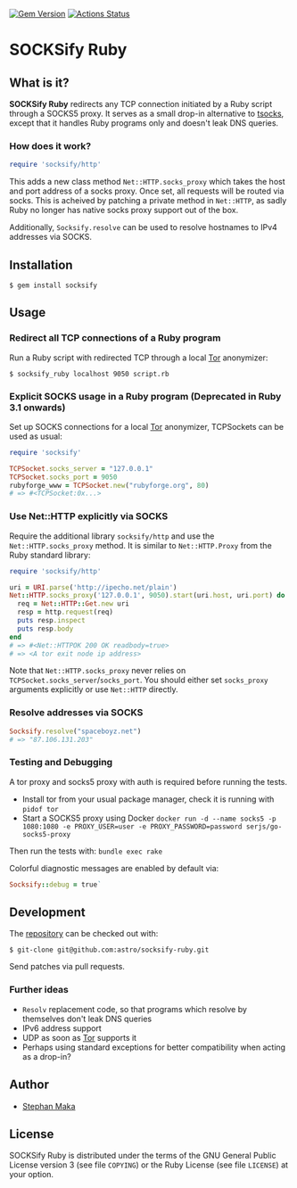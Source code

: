 [![Gem Version](https://badge.fury.io/rb/socksify.svg)](https://badge.fury.io/rb/socksify)
[![Actions Status](https://github.com/astro/socksify-ruby/workflows/CI/badge.svg?branch=master)](https://github.com/astro/socksify-ruby/actions?query=workflow%3ACI)

SOCKSify Ruby
=============

What is it?
-----------

**SOCKSify Ruby** redirects any TCP connection initiated by a Ruby script through a SOCKS5 proxy. It serves as a small drop-in alternative to [tsocks](http://tsocks.sourceforge.net/), except that it handles Ruby programs only and doesn't leak DNS queries.

### How does it work?

```rb
require 'socksify/http'
```
This adds a new class method `Net::HTTP.socks_proxy` which takes the host and port address of a socks proxy. Once set, all requests will be routed via socks. This is acheived by patching a private method in `Net::HTTP`, as sadly Ruby no longer has native socks proxy support out of the box.

Additionally, `Socksify.resolve` can be used to resolve hostnames to IPv4 addresses via SOCKS.

Installation
------------

`$ gem install socksify`

Usage
-----

### Redirect all TCP connections of a Ruby program

Run a Ruby script with redirected TCP through a local [Tor](https://www.torproject.org/) anonymizer:

`$ socksify_ruby localhost 9050 script.rb`

### Explicit SOCKS usage in a Ruby program (Deprecated in Ruby 3.1 onwards)

Set up SOCKS connections for a local [Tor](https://www.torproject.org/) anonymizer, TCPSockets can be used as usual:

```rb
require 'socksify'

TCPSocket.socks_server = "127.0.0.1"
TCPSocket.socks_port = 9050
rubyforge_www = TCPSocket.new("rubyforge.org", 80)
# => #<TCPSocket:0x...>
```

### Use Net::HTTP explicitly via SOCKS

Require the additional library `socksify/http` and use the `Net::HTTP.socks_proxy` method. It is similar to `Net::HTTP.Proxy` from the Ruby standard library:
```rb
require 'socksify/http'

uri = URI.parse('http://ipecho.net/plain')
Net::HTTP.socks_proxy('127.0.0.1', 9050).start(uri.host, uri.port) do |http|
  req = Net::HTTP::Get.new uri
  resp = http.request(req)
  puts resp.inspect
  puts resp.body
end
# => #<Net::HTTPOK 200 OK readbody=true>
# => <A tor exit node ip address>
```
Note that `Net::HTTP.socks_proxy` never relies on `TCPSocket.socks_server`/`socks_port`. You should either set `socks_proxy` arguments explicitly or use `Net::HTTP` directly.

### Resolve addresses via SOCKS
```rb
Socksify.resolve("spaceboyz.net")
# => "87.106.131.203"
```
### Testing and Debugging

A tor proxy and socks5 proxy with auth is required before running the tests. 
* Install tor from your usual package manager, check it is running with `pidof tor`
* Start a SOCKS5 proxy using Docker `docker run -d --name socks5 -p 1080:1080 -e PROXY_USER=user -e PROXY_PASSWORD=password serjs/go-socks5-proxy`

Then run the tests with:
`bundle exec rake`

Colorful diagnostic messages are enabled by default via:
```rb
Socksify::debug = true`
```
Development
-----------

The [repository](https://github.com/astro/socksify-ruby/) can be checked out with:

`$ git-clone git@github.com:astro/socksify-ruby.git`

Send patches via pull requests.

### Further ideas

*   `Resolv` replacement code, so that programs which resolve by themselves don't leak DNS queries
*   IPv6 address support
*   UDP as soon as [Tor](https://www.torproject.org/) supports it
*   Perhaps using standard exceptions for better compatibility when acting as a drop-in?

Author
------

*   [Stephan Maka](mailto:stephan@spaceboyz.net)

License
-------

SOCKSify Ruby is distributed under the terms of the GNU General Public License version 3 (see file `COPYING`) or the Ruby License (see file `LICENSE`) at your option.

